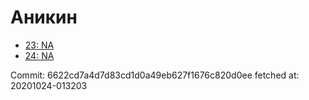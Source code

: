# Аникин
- [23: NA](23.md)
- [24: NA](24.md)

Commit: 6622cd7a4d7d83cd1d0a49eb627f1676c820d0ee
 fetched at: 20201024-013203
